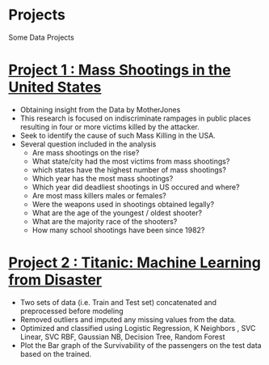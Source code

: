 # Projects
Some Data Projects 



# [Project 1 : Mass Shootings in the United States](https://github.com/roywong96/Shooting_Analysis/blob/main/ShootingAnalysis.ipynb)

- Obtaining insight from the Data by MotherJones 
- This research is focused on indiscriminate rampages in public places resulting in four or more victims killed by the attacker.
- Seek to identify the cause of such Mass Killing in the USA.
- Several question included in the analysis
    - Are mass shootings on the rise?
    - What state/city had the most victims from mass shootings?
    - which states have the highest number of mass shootings?
    - Which year has the most mass shootings?
    - Which year did deadliest shootings in US occured and where?
    - Are most mass killers males or females?
    - Were the weapons used in shootings obtained legally?
    - What are the age of the youngest / oldest shooter?
    - What are the majority race of the shooters?
    - How many school shootings have been since 1982?



# [Project 2 : Titanic: Machine Learning from Disaster](https://github.com/roywong96/Titanic/blob/main/Titanic_.ipynb)

- Two sets of data (i.e. Train and Test set) concatenated and preprocessed before modeling 
- Removed outliers and imputed any missing values from the data.
- Optimized and classified using Logistic Regression, K Neighbors , SVC Linear, SVC RBF, Gaussian NB, Decision Tree, Random Forest
- Plot the Bar graph of the Survivability of the passengers on the test data based on the trained.


